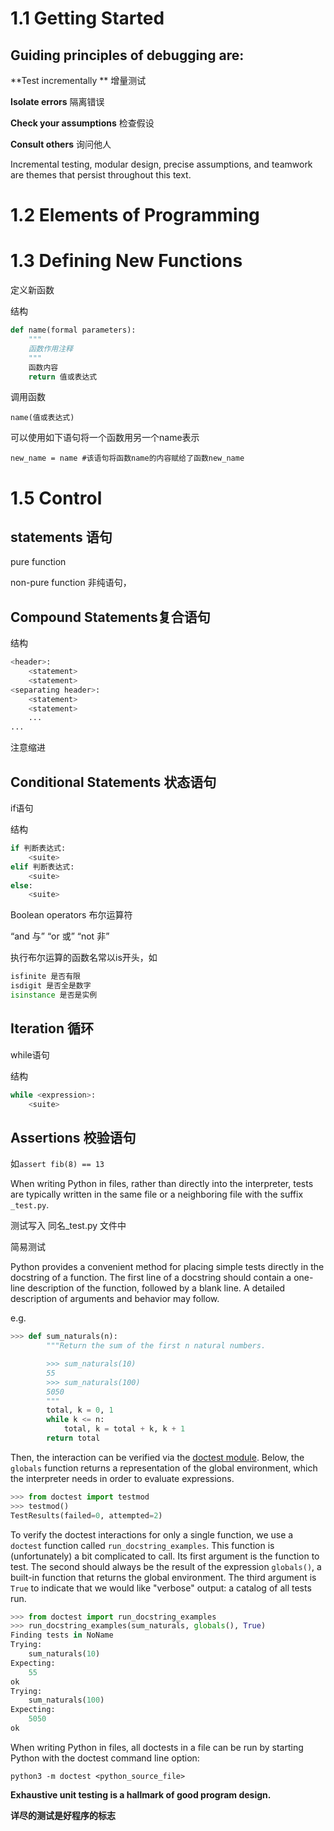 # 1.1 Getting Started 

## Guiding principles of debugging are:

**Test incrementally **  增量测试

**Isolate errors**  隔离错误

**Check your assumptions**  检查假设

**Consult others** 询问他人

Incremental testing, modular design, precise assumptions, and teamwork are themes that persist throughout this text.

# 1.2 Elements of Programming



# 1.3 Defining New Functions

定义新函数

结构

```python
def name(formal parameters):
    """
    函数作用注释
    """
    函数内容
    return 值或表达式
```

调用函数

`name(值或表达式)`

可以使用如下语句将一个函数用另一个name表示

`new_name = name #该语句将函数name的内容赋给了函数new_name`

# 1.5 Control

## statements 语句

pure function

non-pure function 非纯语句，

## Compound Statements复合语句

结构

```python
<header>:
	<statement>
	<statement>
<separating header>:
	<statement>
	<statement>
	...
...
```

  注意缩进

## Conditional Statements 状态语句

if语句

结构

```python
if 判断表达式:
	<suite>
elif 判断表达式:
    <suite>
else:
    <suite>
```

Boolean operators 布尔运算符

“and 与”  “or 或”  “not 非”

执行布尔运算的函数名常以is开头，如

```python
isfinite 是否有限
isdigit 是否全是数字
isinstance 是否是实例
```

## Iteration 循环

while语句

结构

```python
while <expression>:
    <suite>
```

## Assertions 校验语句

如`assert fib(8) == 13`

When writing Python in files, rather than directly into the interpreter, tests are typically written in the same file or a neighboring file with the suffix `_test.py`.

测试写入   同名_test.py   文件中 

简易测试

Python provides a convenient method for placing simple tests directly in the docstring of a function. The first line of a docstring should contain a one-line description of the function, followed by a blank line. A detailed description of arguments and behavior may follow. 

e.g.

```py
>>> def sum_naturals(n):
        """Return the sum of the first n natural numbers.

        >>> sum_naturals(10)
        55
        >>> sum_naturals(100)
        5050
        """
        total, k = 0, 1
        while k <= n:
            total, k = total + k, k + 1
        return total
```

Then, the interaction can be verified via the [doctest module](http://docs.python.org/py3k/library/doctest.html). Below, the `globals` function returns a representation of the global environment, which the interpreter needs in order to evaluate expressions.

```py
>>> from doctest import testmod
>>> testmod()
TestResults(failed=0, attempted=2)
```

To verify the doctest interactions for only a single function, we use a `doctest` function called `run_docstring_examples`. This function is (unfortunately) a bit complicated to call. Its first argument is the function to test. The second should always be the result of the expression `globals()`, a built-in function that returns the global environment. The third argument is `True` to indicate that we would like "verbose" output: a catalog of all tests run.

```py
>>> from doctest import run_docstring_examples
>>> run_docstring_examples(sum_naturals, globals(), True)
Finding tests in NoName
Trying:
    sum_naturals(10)
Expecting:
    55
ok
Trying:
    sum_naturals(100)
Expecting:
    5050
ok
```

When writing Python in files, all doctests in a file can be run by starting Python with the doctest command line option:

`python3 -m doctest <python_source_file>`

**Exhaustive unit testing is a hallmark of good program design.** 

**详尽的测试是好程序的标志**